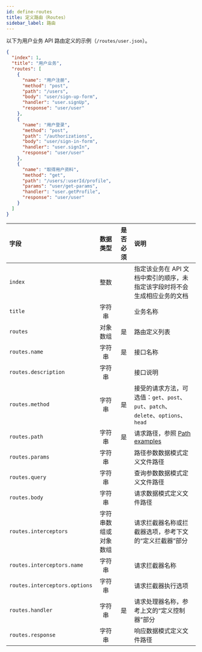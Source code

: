 ```yaml
---
id: define-routes
title: 定义路由（Routes）
sidebar_label: 路由
---
```


以下为用户业务 API 路由定义的示例（`/routes/user.json`）。

```json
{
  "index": 1,
  "title": "用户业务",
  "routes": [
    {
      "name": "用户注册",
      "method": "post",
      "path": "/users",
      "body": "user/sign-up-form",
      "handler": "user.signUp",
      "response": "user/user"
    },
    {
      "name": "用户登录",
      "method": "post",
      "path": "/authorizations",
      "body": "user/sign-in-form",
      "handler": "user.signIn",
      "response": "user/user"
    },
    {
      "name": "取得用户资料",
      "method": "get",
      "path": "/users/:userId/profile",
      "params": "user/get-params",
      "handler": "user.getProfile",
      "response": "user/user"
    }
  ]
}
```

|字段|数据类型|是否必须|说明|
|:---|:---:|:---:|:---|
|`index`|整数||指定该业务在 API 文档中索引的顺序，未指定该字段时将不会生成相应业务的文档|
|`title`|字符串||业务名称|
|`routes`|对象数组|是|路由定义列表|
|`routes.name`|字符串|是|接口名称|
|`routes.description`|字符串||接口说明|
|`routes.method`|字符串|是|接受的请求方法，可选值：`get`、`post`、`put`、`patch`、`delete`、`options`、`head`|
|`routes.path`|字符串|是|请求路径，参照 [Path examples](http://expressjs.com/en/4x/api.html#path-examples)|
|`routes.params`|字符串||路径参数数据模式定义文件路径|
|`routes.query`|字符串||查询参数数据模式定义文件路径|
|`routes.body`|字符串||请求数据模式定义文件路径|
|`routes.interceptors`|字符串数组或对象数组||请求拦截器名称或拦截器选项，参考下文的“定义拦截器”部分|
|`routes.interceptors.name`|字符串||请求拦截器名称|
|`routes.interceptors.options`|字符串||请求拦截器执行选项|
|`routes.handler`|字符串|是|请求处理器名称，参考上文的“定义控制器”部分|
|`routes.response`|字符串||响应数据模式定义文件路径|
